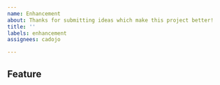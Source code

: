 ```yaml
---
name: Enhancement
about: Thanks for submitting ideas which make this project better!
title: ''
labels: enhancement
assignees: cadojo

---
```


## Feature
